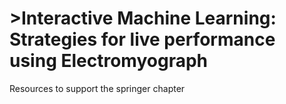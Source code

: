 # >Interactive Machine Learning: Strategies for live performance using Electromyograph</h1>

Resources to support the springer chapter
